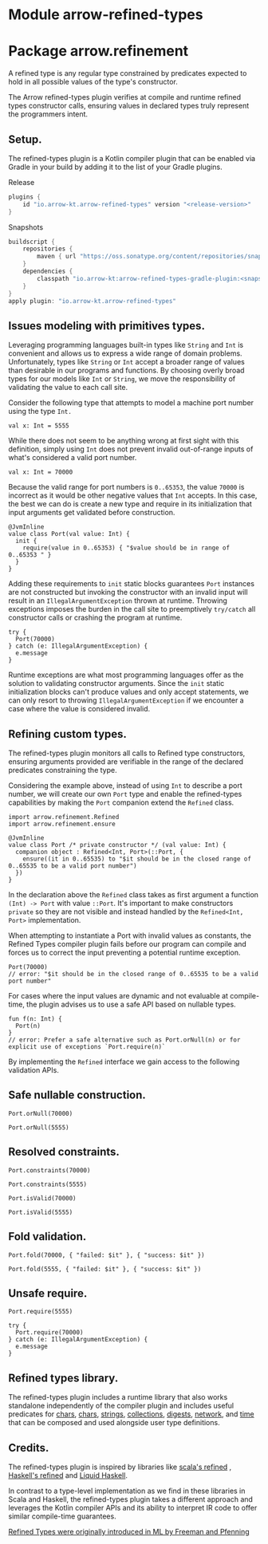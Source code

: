 # Module arrow-refined-types

# Package arrow.refinement

A refined type is any regular type constrained by predicates expected to hold in all possible values of the type's
constructor.

The Arrow refined-types plugin verifies at compile and runtime refined types constructor calls, ensuring values in
declared types truly represent the programmers intent.

## Setup.

The refined-types plugin is a Kotlin compiler plugin that can be enabled via Gradle in your build by adding it to the
list of your Gradle plugins.

Release

```groovy
plugins {
    id "io.arrow-kt.arrow-refined-types" version "<release-version>"
}
```

Snapshots

```groovy
buildscript {
    repositories {
        maven { url "https://oss.sonatype.org/content/repositories/snapshots/" }
    }
    dependencies {
        classpath "io.arrow-kt:arrow-refined-types-gradle-plugin:<snapshot-version>"
    }
}
apply plugin: "io.arrow-kt.arrow-refined-types"
```

## Issues modeling with primitives types.

Leveraging programming languages built-in types like `String` and `Int` is convenient and allows us to express a wide
range of domain problems. Unfortunately, types like `String` or `Int` accept a broader range of values than desirable in
our programs and functions. By choosing overly broad types for our models like `Int` or `String`, we move the
responsibility of validating the value to each call site.

Consider the following type that attempts to model a machine port number using the type `Int.`

```kotlin:ank
val x: Int = 5555
```

While there does not seem to be anything wrong at first sight with this definition, simply using `Int` does not prevent
invalid out-of-range inputs of what's considered a valid port number.

```kotlin:ank
val x: Int = 70000
```

Because the valid range for port numbers is `0..65353`, the value `70000` is incorrect as it would be other negative
values that `Int` accepts. In this case, the best we can do is create a new type and require in its initialization that
input arguments get validated before construction.

```kotlin:ank
@JvmInline
value class Port(val value: Int) {
  init {
    require(value in 0..65353) { "$value should be in range of 0..65353 " }
  }
}
```

Adding these requirements to `init` static blocks guarantees `Port` instances are not constructed but invoking the
constructor with an invalid input will result in an `IllegalArgumentException` thrown at runtime.
Throwing exceptions imposes the burden in the call site to preemptively `try/catch` all constructor calls or crashing the program at runtime.

```kotlin:ank
try { 
  Port(70000) 
} catch (e: IllegalArgumentException) { 
  e.message
}
```

Runtime exceptions are what most programming languages offer as the solution to validating constructor arguments. Since
the `init` static initialization blocks can't produce values and only accept statements, we can only resort to
throwing `IllegalArgumentException` if we encounter a case where the value is considered invalid.

## Refining custom types.

The refined-types plugin monitors all calls to Refined type constructors, ensuring arguments provided are verifiable in
the range of the declared predicates constraining the type.

Considering the example above, instead of using `Int` to describe a port number, we will create our own `Port` type and
enable the refined-types capabilities by making the `Port` companion extend the `Refined` class.

```kotlin:ank
import arrow.refinement.Refined
import arrow.refinement.ensure

@JvmInline
value class Port /* private constructor */ (val value: Int) {
  companion object : Refined<Int, Port>(::Port, {
    ensure((it in 0..65535) to "$it should be in the closed range of 0..65535 to be a valid port number")
  })
}
```

In the declaration above the `Refined` class takes as first argument a function `(Int) -> Port` with value `::Port`.
It's important to make constructors `private` so they are not visible and instead handled by the `Refined<Int, Port>`
implementation.

When attempting to instantiate a Port with invalid values as constants, the Refined Types compiler plugin fails before
our program can compile and forces us to correct the input preventing a potential runtime exception.

```kotlin:ank:silent
Port(70000)
// error: "$it should be in the closed range of 0..65535 to be a valid port number"
```

For cases where the input values are dynamic and not evaluable at compile-time, the plugin advises us to use a safe API
based on nullable types.

```kotlin:ank
fun f(n: Int) {
  Port(n)
}
// error: Prefer a safe alternative such as Port.orNull(n) or for explicit use of exceptions `Port.require(n)`
```

By implementing the `Refined` interface we gain access to the following validation APIs.

## Safe nullable construction.

```kotlin:ank
Port.orNull(70000)
```

```kotlin:ank
Port.orNull(5555)
```

## Resolved constraints.

```kotlin:ank
Port.constraints(70000)
```

```kotlin:ank
Port.constraints(5555)
```

```kotlin:ank
Port.isValid(70000)
```

 ```kotlin:ank
 Port.isValid(5555)
 ```

## Fold validation.

```kotlin:ank
Port.fold(70000, { "failed: $it" }, { "success: $it" })
```

```kotlin:ank
Port.fold(5555, { "failed: $it" }, { "success: $it" })
```

## Unsafe require.

```kotlin:ank
Port.require(5555)
```

```kotlin:ank
try {
  Port.require(70000)
} catch (e: IllegalArgumentException) { 
  e.message
}
```

## Refined types library.

The refined-types plugin includes a runtime library that also works standalone independently of the compiler plugin and
includes useful predicates for [chars](/booleans/arrow-refined-types/arrow.refinement.booleans/), [chars](/apidocs/arrow-refined-types/arrow.refinement.chars/), [strings](/apidocs/arrow-refined-types/arrow.refinement.strings/), [collections](/apidocs/arrow-refined-types/arrow.refinement.collections/), [digests](/apidocs/arrow-refined-types/arrow.refinement.digests/), [network](/apidocs/arrow-refined-types/arrow.refinement.network/), and [time](/apidocs/arrow-refined-types/arrow.refinement.time/) that can be composed and used alongside user type
definitions.

## Credits.

The refined-types plugin is inspired by libraries like [scala's refined](https://github.com/fthomas/refined)
, [Haskell's refined](https://github.com/nikita-volkov/refined)
and [Liquid Haskell](https://ucsd-progsys.github.io/liquidhaskell-blog/).

In contrast to a type-level implementation as we find in these libraries in Scala and Haskell, the refined-types plugin
takes a different approach and leverages the Kotlin compiler APIs and its ability to interpret IR code to offer similar
compile-time guarantees.

[Refined Types were originally introduced in ML by Freeman and Pfenning](https://www.cs.cmu.edu/afs/cs.cmu.edu/user/fp/www/papers/pldi91.pdf)
